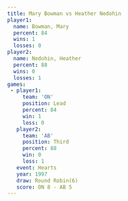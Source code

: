 ```yaml
---
title: Mary Bowman vs Heather Nedohin
player1:                
  name: Bowman, Mary    
  percent: 84           
  wins: 1               
  losses: 0             
player2:                
  name: Nedohin, Heather
  percent: 88           
  wins: 0               
  losses: 1             
games:
 - player1:        
     team: 'ON'    
     position: Lead
     percent: 84   
     win: 1        
     loss: 0       
   player2:         
     team: 'AB'     
     position: Third
     percent: 88    
     win: 0         
     loss: 1        
   event: Hearts       
   year: 1997          
   draw: Round Robin(6)
   score: ON 8 - AB 5  
---
```

